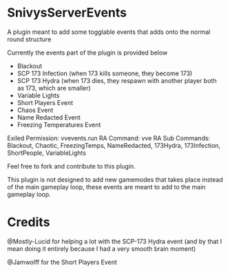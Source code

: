 # SnivysServerEvents

A plugin meant to add some togglable events that adds onto the normal round structure

Currently the events part of the plugin is provided below
- Blackout
- SCP 173 Infection (when 173 kills someone, they become 173)
- SCP 173 Hydra (when 173 dies, they respawn with another player both as 173, which are smaller)
- Variable Lights
- Short Players Event
- Chaos Event
- Name Redacted Event
- Freezing Temperatures Event

Exiled Permission: vvevents.run
RA Command: vve
RA Sub Commands: Blackout, Chaotic, FreezingTemps, NameRedacted, 173Hydra, 173Infection, ShortPeople, VariableLights

Feel free to fork and contribute to this plugin.

This plugin is not designed to add new gamemodes that takes place instead of the main gameplay loop, these events are meant to add to the main gameplay loop.

# Credits
@Mostly-Lucid for helping a lot with the SCP-173 Hydra event (and by that I mean doing it entirely because I had a very smooth brain moment)

@Jamwolff for the Short Players Event
